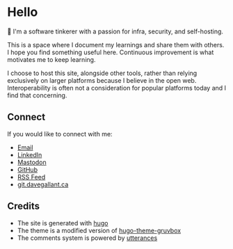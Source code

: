 # Hello

👋 I'm a software tinkerer with a passion for infra, security, and self-hosting.

This is a space where I document my learnings and share them with others. I hope you find something useful here. Continuous improvement is what motivates me to keep learning.

I choose to host this site, alongside other tools, rather than relying exclusively on larger platforms because I believe in the open web. Interoperability is often not a consideration for popular platforms today and I find that concerning.

## Connect

If you would like to connect with me:

- [Email](mailto:me@davegallant.ca)
- [LinkedIn](https://www.linkedin.com/in/dave-gallant)
- [Mastodon](https://mastodon.social/@davegallant)
- [GitHub](https://github.com/davegallant)
- [RSS Feed](https://davegallant.ca/index.xml)
- [git.davegallant.ca](https://git.davegallant.ca/explore/repos)

## Credits

- The site is generated with [hugo](https://gohugo.io/)
- The theme is a modified version of [hugo-theme-gruvbox](https://github.com/schnerring/hugo-theme-gruvbox)
- The comments system is powered by [utterances](https://github.com/utterance/utterances)
